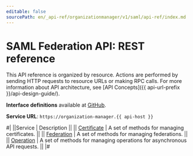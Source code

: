 ```yaml
---
editable: false
sourcePath: en/_api-ref/organizationmanager/v1/saml/api-ref/index.md
---
```


# SAML Federation API: REST reference

This API reference is organized by resource. Actions are performed by sending HTTP requests to resource URLs or making RPC calls. For more information about API architecture, see [API Concepts]({{ api-url-prefix }}/api-design-guide/).

**Interface definitions** available at [GitHub](https://github.com/yandex-cloud/cloudapi/tree/master/yandex/cloud/organizationmanager/v1/saml).

**Service URL**: `https://organization-manager.{{ api-host }}`

#|
||Service | Description ||
|| [Certificate](Certificate/index.md) | A set of methods for managing certificates. ||
|| [Federation](Federation/index.md) | A set of methods for managing federations. ||
|| [Operation](Operation/index.md) | A set of methods for managing operations for asynchronous API requests. ||
|#